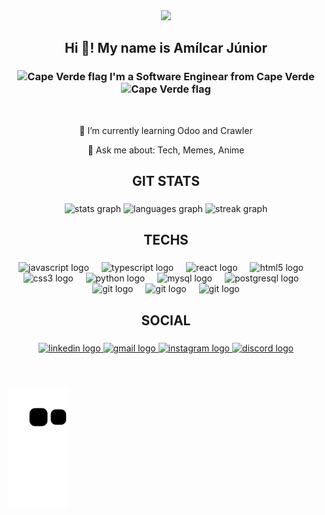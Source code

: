 
<div align="center">
  <img src="https://profile-counter.glitch.me/amilcar-junior/count.svg?"  />
</div>

###

<h2 align="center">Hi 👋! My name is Amílcar Júnior</h2>

###

<div aling="center">
  <h3 align="center">
<img aling="center" alt="Cape Verde flag" width="26px" src="https://images.emojiterra.com/google/noto-emoji/v2.034/512px/1f1e8-1f1fb.png" /> 
    I'm a Software Enginear from Cape Verde
<img aling="center" alt="Cape Verde flag" width="26px" src="https://images.emojiterra.com/google/noto-emoji/v2.034/512px/1f1e8-1f1fb.png" /> </h3>
</div> 

<div align="center">
  <br/>
  <!--<p align="center">💼 I am a 4th year university student at EIC (UNICV)</p>-->
  <p align="center">🌱 I’m currently learning Odoo and Crawler</p> 
  <p align="center">💬 Ask me about: Tech, Memes, Anime</p>
</div>


###

<h2 align="center">GIT STATS</h2>

###

<div align="center">
  <img src="https://github-readme-stats.vercel.app/api?username=amilcar-junior&hide_title=false&hide_rank=false&show_icons=true&include_all_commits=true&count_private=true&disable_animations=false&theme=dracula&locale=en&hide_border=false" height="150" alt="stats graph"  />
  <img src="https://github-readme-stats.vercel.app/api/top-langs?username=amilcar-junior&locale=en&hide_title=false&layout=compact&card_width=320&langs_count=5&theme=dracula&hide_border=false" height="150" alt="languages graph"  />
  <img src="https://streak-stats.demolab.com?user=amilcar-junior&locale=en&mode=daily&theme=dracula&hide_border=false&border_radius=5" height="150" alt="streak graph"  />
</div>

###

<h2 align="center">TECHS</h2>

###

<div align="center">
  <img src="https://cdn.jsdelivr.net/gh/devicons/devicon/icons/javascript/javascript-original.svg" height="30" alt="javascript logo"  />
  <img width="12" />
  <img src="https://cdn.jsdelivr.net/gh/devicons/devicon/icons/typescript/typescript-original.svg" height="30" alt="typescript logo"  />
  <img width="12" />
  <img src="https://cdn.jsdelivr.net/gh/devicons/devicon/icons/react/react-original.svg" height="30" alt="react logo"  />
  <img width="12" />
  <img src="https://cdn.jsdelivr.net/gh/devicons/devicon/icons/html5/html5-original.svg" height="30" alt="html5 logo"  />
  <img width="12" />
  <img src="https://cdn.jsdelivr.net/gh/devicons/devicon/icons/css3/css3-original.svg" height="30" alt="css3 logo"  />
  <img width="12" />
  <img src="https://cdn.jsdelivr.net/gh/devicons/devicon/icons/python/python-original.svg" height="30" alt="python logo"  />
  <img width="12" />
  <img src="https://cdn.jsdelivr.net/gh/devicons/devicon/icons/mysql/mysql-original.svg" height="30" alt="mysql logo"  />
  <img width="12" />
  <img src="https://cdn.jsdelivr.net/gh/devicons/devicon/icons/postgresql/postgresql-original.svg" height="30" alt="postgresql logo"  />
  <img width="12" />
  <img src="https://cdn.jsdelivr.net/gh/devicons/devicon/icons/git/git-original.svg" height="30" alt="git logo"  />
  <img width="12" />
  <img src="https://camo.githubusercontent.com/beed6d276abb90deb26af3f8d3f8d2a3bd5cb67f9ba3605ef8326f0816c36558/68747470733a2f2f63646e2e6a7364656c6976722e6e65742f67682f64657669636f6e732f64657669636f6e406c61746573742f69636f6e732f7075707065746565722f7075707065746565722d6f726967696e616c2e737667" height="30" alt="git logo"  />
  <img width="12" />
  <img src="https://camo.githubusercontent.com/f2d85b2ce8c8ee58f38d8ac042a25aeeaed3228174ad529886ad7ade13ff46d6/68747470733a2f2f6173736574732d676c6f62616c2e776562736974652d66696c65732e636f6d2f3634303732383266623866643366356534663231653262302f3634613534396463623332653535613235346435326364325f48724547306d7a3764506f54363063736b437955316d727a746134304b7931686571684a56725066344d512e706e67" height="30" alt="git logo"  />
</div>

###

<h2 align="center">SOCIAL</h2>

###

<div align="center">
  <a href="https://www.linkedin.com/in/amilcar-junior/" target="_blank">
    <img src="https://img.shields.io/static/v1?message=LinkedIn&logo=linkedin&label=&color=0077B5&logoColor=white&labelColor=&style=for-the-badge" height="35" alt="linkedin logo"  />
  </a>
  <a href="mailto:amilcarjunior2000@gmail.com" target="_blank">
    <img src="https://img.shields.io/static/v1?message=Gmail&logo=gmail&label=&color=D14836&logoColor=white&labelColor=&style=for-the-badge" height="35" alt="gmail logo"  />
  </a>
  <a href="https://www.instagram.com/mikamikaus/" target="_blank">
    <img src="https://img.shields.io/static/v1?message=Instagram&logo=instagram&label=&color=E4405F&logoColor=white&labelColor=&style=for-the-badge" height="35" alt="instagram logo"  />
  </a>
  <a href="Mikamikaus#2819" target="_blank">
    <img src="https://img.shields.io/static/v1?message=Discord&logo=discord&label=&color=7289DA&logoColor=white&labelColor=&style=for-the-badge" height="35" alt="discord logo"  />
  </a>
</div>

###

<br clear="both">


 ![Snake animation](https://github.com/amilcar-junior/amilcar-junior/blob/output/github-contribution-grid-snake.svg)


###



